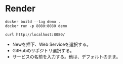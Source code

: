 # Render
```
docker build --tag demo .
docker run -p 8080:8080 demo
```

```
curl http://localhost:8080/
```

- Newを押下、Web Serviceを選択する。
- GitHubのリポジトリ選択する。
- サービスの名前を入力する。他は、デフォルトのまま。
